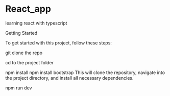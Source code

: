 # React_app

learning react with typescript

Getting Started

To get started with this project, follow these steps:

git clone the repo

cd to the project folder

npm install
npm install bootstrap
This will clone the repository, navigate into the project directory, and install all necessary dependencies.

npm run dev

